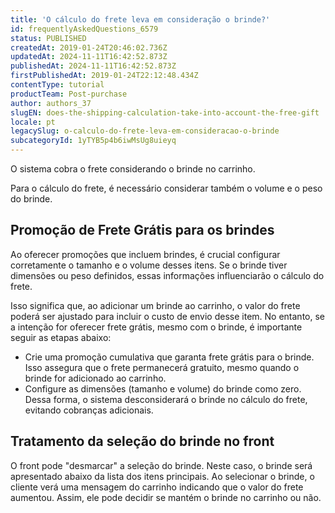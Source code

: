```yaml
---
title: 'O cálculo do frete leva em consideração o brinde?'
id: frequentlyAskedQuestions_6579
status: PUBLISHED
createdAt: 2019-01-24T20:46:02.736Z
updatedAt: 2024-11-11T16:42:52.873Z
publishedAt: 2024-11-11T16:42:52.873Z
firstPublishedAt: 2019-01-24T22:12:48.434Z
contentType: tutorial
productTeam: Post-purchase
author: authors_37
slugEN: does-the-shipping-calculation-take-into-account-the-free-gift
locale: pt
legacySlug: o-calculo-do-frete-leva-em-consideracao-o-brinde
subcategoryId: 1yTYB5p4b6iwMsUg8uieyq
---
```


O sistema cobra o frete considerando o brinde no carrinho.

Para o cálculo do frete, é necessário considerar também o volume e o peso do brinde.

## Promoção de Frete Grátis para os brindes

Ao oferecer promoções que incluem brindes, é crucial configurar corretamente o tamanho e o volume desses itens. Se o brinde tiver dimensões ou peso definidos, essas informações influenciarão o cálculo do frete.

Isso significa que, ao adicionar um brinde ao carrinho, o valor do frete poderá ser ajustado para incluir o custo de envio desse item. No entanto, se a intenção for oferecer frete grátis, mesmo com o brinde, é importante seguir as etapas abaixo:

- Crie uma promoção cumulativa que garanta frete grátis para o brinde. Isso assegura que o frete permanecerá gratuito, mesmo quando o brinde for adicionado ao carrinho.
- Configure as dimensões (tamanho e volume) do brinde como zero. Dessa forma, o sistema desconsiderará o brinde no cálculo do frete, evitando cobranças adicionais.

## Tratamento da seleção do brinde no front

O front pode "desmarcar" a seleção do brinde. Neste caso, o brinde será apresentado abaixo da lista dos itens principais. Ao selecionar o brinde, o cliente verá uma mensagem do carrinho indicando que o valor do frete aumentou. Assim, ele pode decidir se mantém o brinde no carrinho ou não.

